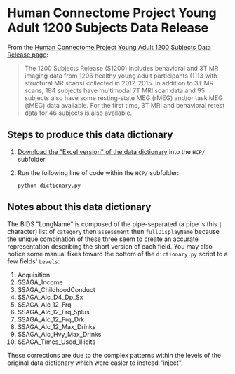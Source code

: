 # Human Connectome Project Young Adult 1200 Subjects Data Release

From the [Human Connectome Project Young Adult 1200 Subjects Data Release page](https://www.humanconnectome.org/study/hcp-young-adult/document/1200-subjects-data-release):

> The 1200 Subjects Release (S1200) includes behavioral and 3T MR imaging data
> from 1206 healthy young adult participants (1113 with structural MR scans)
> collected in 2012-2015. In addition to 3T MR scans, 184 subjects have
> multimodal 7T MRI scan data and 95 subjects also have some resting-state MEG
> (rMEG) and/or task MEG (tMEG) data available. For the first time, 3T MRI and
> behavioral retest data for 46 subjects is also available.

## Steps to produce this data dictionary

1. [Download the "Excel version" of the data dictionary](https://wiki.humanconnectome.org/display/PublicData/HCP-YA+Data+Dictionary-+Updated+for+the+1200+Subject+Release) into the `HCP/` subfolder.
2. Run the following line of code within the `HCP/` subfolder:

    ```shell
    python dictionary.py
    ```

## Notes about this data dictionary

The BIDS "LongName" is composed of the pipe-separated (a pipe is this `|` character) list of `category` then `assessment` then `fullDisplayName` because the unique combination of these three seem to create an accurate representation describing the short version of each field.
You may also notice some manual fixes toward the bottom of the `dictionary.py` script to a few fields' `Levels`:

1. Acquisition
2. SSAGA_Income
3. SSAGA_ChildhoodConduct
4. SSAGA_Alc_D4_Dp_Sx
5. SSAGA_Alc_12_Frq
6. SSAGA_Alc_12_Frq_5plus
7. SSAGA_Alc_12_Frq_Drk
8. SSAGA_Alc_12_Max_Drinks
9. SSAGA_Alc_Hvy_Max_Drinks
10. SSAGA_Times_Used_Illicits

These corrections are due to the complex patterns within the levels of the original data dictionary which were easier to instead "inject".
